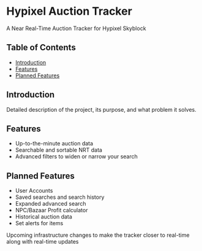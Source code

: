 # Hypixel Auction Tracker

A Near Real-Time Auction Tracker for Hypixel Skyblock

## Table of Contents

- [Introduction](#introduction)
- [Features](#features)
- [Planned Features](#features)

## Introduction

Detailed description of the project, its purpose, and what problem it solves.

## Features

- Up-to-the-minute auction data
- Searchable and sortable NRT data
- Advanced filters to widen or narrow your search

## Planned Features

- User Accounts
- Saved searches and search history
- Expanded advanced search
- NPC/Bazaar Profit calculator
- Historical auction data
- Set alerts for items

Upcoming infrastructure changes to make the tracker closer to real-time along with real-time updates
